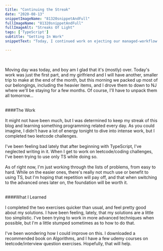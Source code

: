 ```yaml
---
title: "Continuing the Streak"
date: "2020-08-13"
snippetImageName: "81320snippetAndFull"
fullImageName: "81320snippetAndFull"
fullImageAlt: "Streaks Of Light"
tags: ['TypeScript']
subtitle: "Getting In Work"
snippetText: "Today, I continued work on ejecting our managed-workflow expo app to expo bare, to try and set us up to be able to run Detox e2e testing.  As of yet, I've failed."

---
```

<br>
<br>
Moving day was today, and boy am I glad that it's (mostly) over.  Today's work was just the first part, and my girlfriend and I will have another, smaller trip to make at the end of the month, but this morning we packed up most of our belongings, including the heavier items, and I drove them to down to NJ where we'll be staying for a few months.  Of course, I'll have to unpack them all tomorrow...
<br>
<br>

####The Work
<br>
<br>
It might not have been much, but I was determined to keep my streak of this blog and learning something programming related every day.  As you could imagine, I didn't have a lot of energy tonight to dive into intense work, but I completed two leetcode challenges.
<br>
<br>
I've been feeling bad lately that after beginning with TypeScript, I've neglected writing in it.  When I get to work on leetcode/coding challenges, I've been trying to use only TS while doing so.
<br>
<br>
As of right now, I'm just working through the lists of problems, from easy to hard.  While on the easier ones, there's really not much use or benefit to using TS, but I'm hoping that repetition will pay off, and that when switching to the advanced ones later on, the foundation will be worth it.
<br>
<br>


####What I Learned
<br>
<br>
I completed the two exercises quicker than usual, and feel pretty good about my solutions.  I have been feeling, lately, that my solutions are a little too simplistic.  I've been trying to work in more advanced techniques when possible, but I'm a little stumped sometimes as to how to do that.
<br>
<br>
I've been wondering how I could improve on this.  I downloaded a recommended book on Algorithms, and I have a few udemy courses on leetcode/interview question exercises.  Hopefully, that will help.
<br>
<br>

